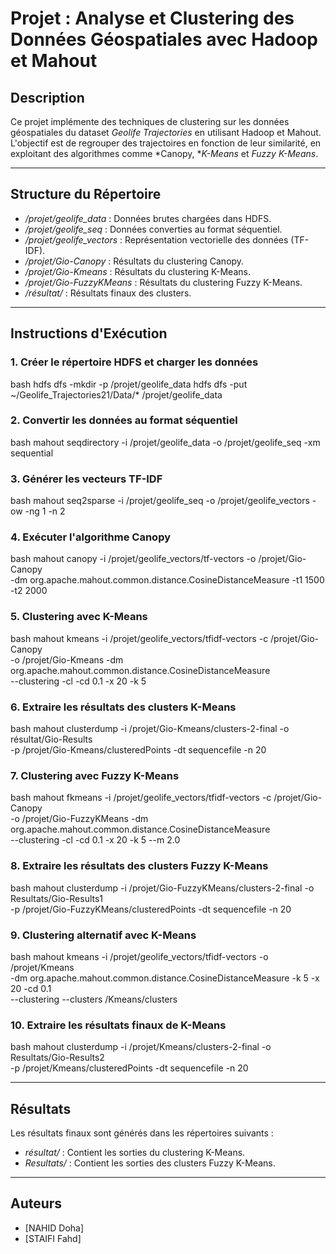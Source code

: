 # Projet : Analyse et Clustering des Données Géospatiales avec Hadoop et Mahout

## Description
Ce projet implémente des techniques de clustering sur les données géospatiales du dataset *Geolife Trajectories* en utilisant Hadoop et Mahout. L'objectif est de regrouper des trajectoires en fonction de leur similarité, en exploitant des algorithmes comme *Canopy, **K-Means* et *Fuzzy K-Means*.

---

## Structure du Répertoire
- */projet/geolife_data* : Données brutes chargées dans HDFS.
- */projet/geolife_seq* : Données converties au format séquentiel.
- */projet/geolife_vectors* : Représentation vectorielle des données (TF-IDF).
- */projet/Gio-Canopy* : Résultats du clustering Canopy.
- */projet/Gio-Kmeans* : Résultats du clustering K-Means.
- */projet/Gio-FuzzyKMeans* : Résultats du clustering Fuzzy K-Means.
- */résultat/* : Résultats finaux des clusters.

---

## Instructions d'Exécution

### 1. Créer le répertoire HDFS et charger les données
bash
hdfs dfs -mkdir -p /projet/geolife_data
hdfs dfs -put ~/Geolife_Trajectories21/Data/* /projet/geolife_data


### 2. Convertir les données au format séquentiel
bash
mahout seqdirectory -i /projet/geolife_data -o /projet/geolife_seq -xm sequential


### 3. Générer les vecteurs TF-IDF
bash
mahout seq2sparse -i /projet/geolife_seq -o /projet/geolife_vectors -ow -ng 1 -n 2


### 4. Exécuter l'algorithme Canopy
bash
mahout canopy -i /projet/geolife_vectors/tf-vectors -o /projet/Gio-Canopy \
-dm org.apache.mahout.common.distance.CosineDistanceMeasure -t1 1500 -t2 2000


### 5. Clustering avec K-Means
bash
mahout kmeans -i /projet/geolife_vectors/tfidf-vectors -c /projet/Gio-Canopy \
-o /projet/Gio-Kmeans -dm org.apache.mahout.common.distance.CosineDistanceMeasure \
--clustering -cl -cd 0.1 -x 20 -k 5


### 6. Extraire les résultats des clusters K-Means
bash
mahout clusterdump -i /projet/Gio-Kmeans/clusters-2-final -o résultat/Gio-Results \
-p /projet/Gio-Kmeans/clusteredPoints -dt sequencefile -n 20


### 7. Clustering avec Fuzzy K-Means
bash
mahout fkmeans -i /projet/geolife_vectors/tfidf-vectors -c /projet/Gio-Canopy \
-o /projet/Gio-FuzzyKMeans -dm org.apache.mahout.common.distance.CosineDistanceMeasure \
--clustering -cl -cd 0.1 -x 20 -k 5 --m 2.0


### 8. Extraire les résultats des clusters Fuzzy K-Means
bash
mahout clusterdump -i /projet/Gio-FuzzyKMeans/clusters-2-final -o Resultats/Gio-Results1 \
-p /projet/Gio-FuzzyKMeans/clusteredPoints -dt sequencefile -n 20


### 9. Clustering alternatif avec K-Means
bash
mahout kmeans -i /projet/geolife_vectors/tfidf-vectors -o /projet/Kmeans \
-dm org.apache.mahout.common.distance.CosineDistanceMeasure -k 5 -x 20 -cd 0.1 \
--clustering --clusters /Kmeans/clusters


### 10. Extraire les résultats finaux de K-Means
bash
mahout clusterdump -i /projet/Kmeans/clusters-2-final -o Resultats/Gio-Results2 \
-p /projet/Kmeans/clusteredPoints -dt sequencefile -n 20


---

## Résultats
Les résultats finaux sont générés dans les répertoires suivants :
- *résultat/* : Contient les sorties du clustering K-Means.
- *Resultats/* : Contient les sorties des clusters Fuzzy K-Means.
  
---

## Auteurs
- [NAHID Doha]
- [STAIFI Fahd]
